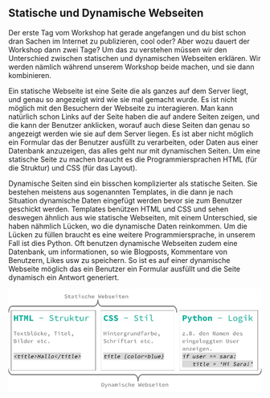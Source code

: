 ## Statische und Dynamische Webseiten

Der erste Tag vom Workshop hat gerade angefangen und du bist schon dran Sachen im Internet zu publizieren, cool oder? Aber wozu dauert der Workshop dann zwei Tage? Um das zu verstehen müssen wir den Unterschied zwischen statischen und dynamischen Webseiten erklären. Wir werden nämlich während unserem Workshop beide machen, und sie dann kombinieren.

Ein statische Webseite ist eine Seite die als ganzes auf dem Server liegt, und genau so angezeigt wird wie sie mal gemacht wurde. Es ist nicht möglich mit den Besuchern der Webseite zu interagieren. Man kann natürlich schon Links auf der Seite haben die auf andere Seiten zeigen, und die kann der Benutzer anklicken, worauf auch diese Seiten dan genau so angezeigt werden wie sie auf dem Server liegen. Es ist aber nicht möglich ein Formular das der Benutzer ausfüllt zu verarbeiten, oder Daten aus einer Datenbank anzuzeigen, das alles geht nur mit dynamischen Seiten. Um eine statische Seite zu machen braucht es die Programmiersprachen HTML \(für die Struktur\) und CSS \(für das Layout\).

Dynamische Seiten sind ein bisschen komplizierter als statische Seiten. Sie bestehen meistens aus sogenannten Templates, in die dann je nach Situation dynamische Daten eingefügt werden bevor sie zum Benutzer geschickt werden. Templates benützen HTML und CSS und sehen deswegen ähnlich aus wie statische Webseiten, mit einem Unterschied, sie haben nähmlich Lücken, wo die dynamische Daten reinkommen. Um die Lücken zu füllen braucht es eine weitere Programmiersprache, in unserem Fall ist dies Python. Oft benutzen dynamische Webseiten zudem eine Datenbank, um informationen, so wie Blogposts, Kommentare von Benutzern, Likes usw zu speichern. So ist es auf einer dynamische Webseite möglich das ein Benutzer ein Formular ausfüllt und die Seite dynamisch ein Antwort generiert.

![](/assets/statisch-dynamisch.jpg)

